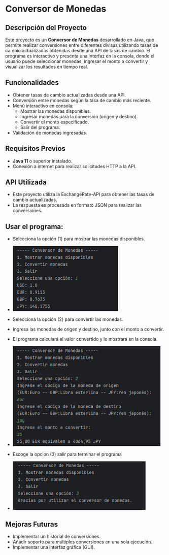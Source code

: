 # Conversor de Monedas

## Descripción del Proyecto

Este proyecto es un **Conversor de Monedas** desarrollado en Java, que permite realizar conversiones entre diferentes divisas utilizando tasas de cambio actualizadas 
obtenidas desde una API de tasas de cambio. El programa es interactivo y presenta una interfaz en la consola, donde el usuario puede seleccionar monedas, 
ingresar el monto a convertir y visualizar los resultados en tiempo real.

## Funcionalidades

- Obtener tasas de cambio actualizadas desde una API.
- Conversión entre monedas según la tasa de cambio más reciente.
- Menú interactivo en consola:
  - Mostrar las monedas disponibles.
  - Ingresar monedas para la conversión (origen y destino).
  - Convertir el monto especificado.
  - Salir del programa.
- Validación de monedas ingresadas.

## Requisitos Previos

- **Java 11** o superior instalado.
- Conexión a internet para realizar solicitudes HTTP a la API.

## API Utilizada
- Este proyecto utiliza la ExchangeRate-API para obtener las tasas de cambio actualizadas.
- La respuesta es procesada en formato JSON para realizar las conversiones.

## Usar el programa:

- Selecciona la opción (1) para mostrar las monedas disponibles.

- ![Opcion 1 del menu](./src/imagenes/opcion1.png)

- Selecciona la opción (2) para convertir las monedas.
- Ingresa las monedas de origen y destino, junto con el monto a convertir.
- El programa calculará el valor convertido y lo mostrará en la consola.

- ![Opcion 2 del menu](./src/imagenes/opcion2.png)

- Escoge la opcion (3) salir para terminar el programa

- ![Opcion 3 del menu](./src/imagenes/opcion3.png)
 
## Mejoras Futuras
- Implementar un historial de conversiones.
- Añadir soporte para múltiples conversiones en una sola ejecución.
- Implementar una interfaz gráfica (GUI).





